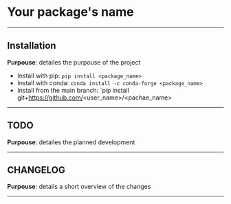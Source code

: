 # Your package's name
***

## Installation
**Purpouse**: detailes the purpouse of the project 

- Install with pip: `pip install <package_name>`
- Install with conda: `conda install -c conda-forge <package_name>`
- Install from the main branch: `pip install git+https://github.com/<user_name>/<pachae_name>
***

## TODO 
**Purpouse**: detailes the planned development
***


## CHANGELOG
**Purpouse**: details a short overview of the changes
***